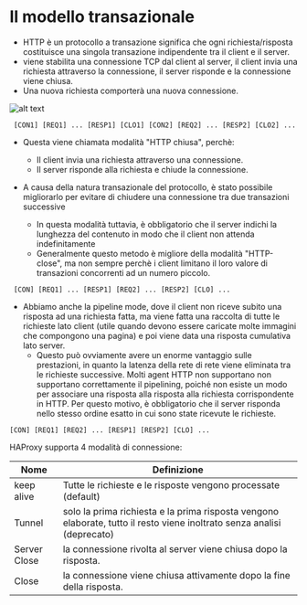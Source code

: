 # Il modello transazionale

- HTTP è un protocollo a transazione significa che ogni richiesta/risposta costituisce una singola transazione indipendente tra il client e il server.
- viene stabilita una connessione TCP dal client al server, il client invia una richiesta attraverso la connessione, il server risponde e la connessione viene chiusa.
- Una nuova richiesta comporterà una nuova connessione.

![alt text](https://www3.ntu.edu.sg/home/ehchua/programming/webprogramming/images/HTTP.png)
```
 [CON1] [REQ1] ... [RESP1] [CLO1] [CON2] [REQ2] ... [RESP2] [CLO2] ...
 ```
 
 - Questa viene chiamata modalità "HTTP chiusa", perchè: 
   - Il client invia una richiesta attraverso una connessione.
   - Il server risponde alla richiesta e chiude la connessione.


- A causa della natura transazionale del protocollo, è stato possibile migliorarlo per evitare di chiudere una connessione tra due transazioni successive
  - In questa modalità tuttavia, è obbligatorio che il server indichi la lunghezza del contenuto in modo che il client non attenda indefinitamente
  - Generalmente questo metodo è migliore della modalità "HTTP-close", ma non sempre perchè i client limitano il loro valore di transazioni concorrenti ad un numero piccolo.
```
 [CON] [REQ1] ... [RESP1] [REQ2] ... [RESP2] [CLO] ...
 ```
  
- Abbiamo anche la pipeline mode, dove il client non riceve subito una risposta ad una richiesta fatta, ma viene fatta una raccolta di tutte le richieste lato client (utile quando devono essere caricate molte immagini che compongono una pagina) e poi viene data una risposta cumulativa lato server.
  - Questo può ovviamente avere un enorme vantaggio sulle prestazioni, in quanto la latenza della rete di rete viene eliminata tra le richieste successive. Molti agent HTTP non supportano non supportano correttamente il pipelining, poiché non esiste un modo per associare una risposta alla risposta alla richiesta corrispondente in HTTP. Per questo motivo, è obbligatorio che il server risponda nello stesso ordine esatto in cui sono state ricevute le richieste. 
```
[CON] [REQ1] [REQ2] ... [RESP1] [RESP2] [CLO] ...
 ```
 
 HAProxy supporta 4 modalità di connessione:
 
| Nome | Definizione |
| ------------- | ------------- |
| keep alive  | Tutte le richieste e le risposte vengono processate (default)  |
| Tunnel | solo la prima richiesta e la prima risposta vengono elaborate, tutto il resto viene inoltrato senza analisi (deprecato) |
| Server Close | la connessione rivolta al server viene chiusa dopo la risposta. |
| Close | la connessione viene chiusa attivamente dopo la fine della risposta. |
